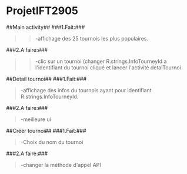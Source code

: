 ﻿ProjetIFT2905
=============


##Main activity##
###1.Fait:###
>> -affichage des 25 tournois les plus populaires.

###2.A faire:###
>>-clic sur un tournoi (changer R.strings.InfoTourneyId a l'identifiant du tournoi cliqué et lancer l'activité detaiTournoi


##Detail tournoi##
###1.Fait:###
>-affichage des infos du tournois ayant pour identifiant R.strings.InfoTourneyId. 

###2.A faire:###
>-meilleure ui


##Créer tournoi##
###1.Fait:###
>-Choix du nom du tournoi

###2.A faire:###
>-changer la méthode d'appel API
